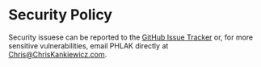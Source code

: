 # Security Policy

Security issuese can be reported to the [GitHub Issue Tracker](https://github.com/DirectoryLister/DirectoryLister/issues)
or, for more sensitive vulnerabilities, email PHLAK directly at <Chris@ChrisKankiewicz.com>.
